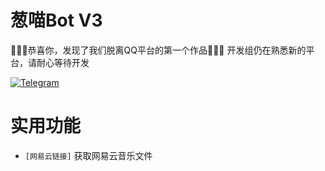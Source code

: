 # 葱喵Bot V3
🎉🎉🎉恭喜你，发现了我们脱离QQ平台的第一个作品🎉🎉🎉
开发组仍在熟悉新的平台，请耐心等待开发

[![Telegram](https://img.shields.io/badge/Chat-Telegram-27A7E7)](https://t.me/MeowCong_Bot)

# 实用功能
- `[网易云链接]` 获取网易云音乐文件